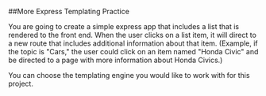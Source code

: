 ##More Express Templating Practice

You are going to create a simple express app that includes a list that is rendered to the front end. When the user clicks on a list item, it will direct to a new route that includes additional information about that item. (Example, if the topic is "Cars," the user could click on an item named "Honda Civic" and be directed to a page with more information about Honda Civics.)

You can choose the templating engine you would like to work with for this project.